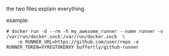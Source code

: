 the two files explain everything.

example:

```
# docker run -d --rm -h my_awesome_runner --name runner -v /var/run/docker.sock:/var/run/docker.sock  \
    -e RUNNER_URL=https://github.com/user/repo -e RUNNER_TOKEN=XYREGTOKENXY buffertly/github-runner
```
